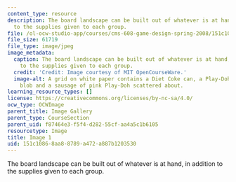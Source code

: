 ```yaml
---
content_type: resource
description: The board landscape can be built out of whatever is at hand, in addition
  to the supplies given to each group.
file: /ol-ocw-studio-app/courses/cms-608-game-design-spring-2008/151c10868aa88789a472a887b1203530_01.jpg
file_size: 61719
file_type: image/jpeg
image_metadata:
  caption: The board landscape can be built out of whatever is at hand, in addition
    to the supplies given to each group.
  credit: 'Credit: Image courtesy of MIT OpenCourseWare.'
  image-alt: A grid on white paper contains a Diet Coke can, a Play-Doh tub, a large
    blob and a sausage of pink Play-Doh scattered about.
learning_resource_types: []
license: https://creativecommons.org/licenses/by-nc-sa/4.0/
ocw_type: OCWImage
parent_title: Image Gallery
parent_type: CourseSection
parent_uid: f87464e3-f5f4-d282-55cf-aa4a5c1b6105
resourcetype: Image
title: Image 1
uid: 151c1086-8aa8-8789-a472-a887b1203530
---
```

The board landscape can be built out of whatever is at hand, in addition to the supplies given to each group.